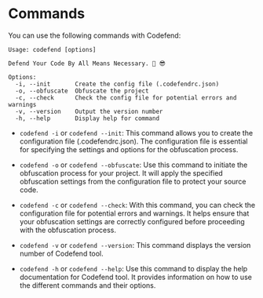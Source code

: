 # Commands

You can use the following commands with Codefend:

```
Usage: codefend [options]

Defend Your Code By All Means Necessary. 💪 😎

Options:
  -i, --init       Create the config file (.codefendrc.json)
  -o, --obfuscate  Obfuscate the project
  -c, --check      Check the config file for potential errors and warnings
  -v, --version    Output the version number
  -h, --help       Display help for command
```

- `codefend -i` or `codefend --init`: This command allows you to create the configuration file (.codefendrc.json). The configuration file is essential for specifying the settings and options for the obfuscation process.

- `codefend -o` or `codefend --obfuscate`: Use this command to initiate the obfuscation process for your project. It will apply the specified obfuscation settings from the configuration file to protect your source code.

- `codefend -c` or `codefend --check`: With this command, you can check the configuration file for potential errors and warnings. It helps ensure that your obfuscation settings are correctly configured before proceeding with the obfuscation process.

- `codefend -v` or `codefend --version`: This command displays the version number of Codefend tool.

- `codefend -h` or `codefend --help`: Use this command to display the help documentation for Codefend tool. It provides information on how to use the different commands and their options.
